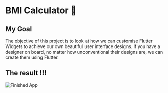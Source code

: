 # BMI Calculator 💪

## My Goal

The objective of this project is to look at how we can customise Flutter Widgets to achieve our own beautiful user interface designs. If you have a designer on board, no matter how unconventional their designs are, we can create them using Flutter. 

## The result !!!
![Finished App](https://github.com/londonappbrewery/Images/blob/master/bmi-calc-demo.gif)


